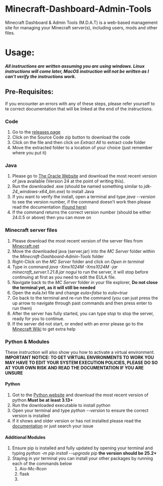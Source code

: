 # Minecraft-Dashboard-Admin-Tools
Minecraft Dashboard &amp; Admin Tools (M.D.A.T) is a web-based management site for managing your Minecraft server(s), including users, mods and other files.

# Usage:
***All instructions are written assuming you are using windows. Linux instructions will come later, MacOS instruction will not be written as I can't verify the instructions work.***

## Pre-Requisites:
If you encounter an errors with any of these steps, please refer yourself to te correct documentation that will be linked at the end of the instructions.

### Code
1. Go to the [releases page](https://github.com/louboi/Minecraft-Dashboard-Admin-Tools/releases)
2. Click on the Source Code zip button to download the code
3. Click on the file and then click on *Extract All* to extract code folder
4. Move the extracted folder to a location of your choice (just remember where you put it)

### Java
1. Please go to [The Oracle Website](https://www.oracle.com/java/technologies/downloads/) and download the most recent version of java available (Version 24 at the point of writing this).
2. Run the downloaded .exe (should be named something similar to *jdk-24_windows-x64_bin.exe*) to install Java
3. If you want to verify the install, open a terminal and type *java --version* to see the version number, if the command doesn't work then please read the documentation [(found here)](https://docs.oracle.com/en/java/javase/24/install/overview-jdk-installation.html)
4. If the command returns the correct version number (should be either 24.0.5 or above) then you can move on

### Minecraft server files
1. Please download the most recent version of the server files from [Minecraft.net](https://www.minecraft.net/en-us/download/server)
2. Move the downloaded java (server.jar) into the *MC Server* folder within the *Minecraft-Dashboard-Admin-Tools* folder
3. Right-Click on the *MC Server* folder and click on *Open in terminal*
4. Type in command *java -Xmx1024M -Xms1024M -jar minecraft_server.1.21.8.jar nogui* to run the server, it will stop before continuing at first as you need to edit the EULA file.
5. Navigate back to the *MC Server* folder in your file explorer, **Do not close the terminal yet, as it will still be needed**
6. Open the eula.txt file and change *eula=false* to *eula=true*
7. Go back to the terminal and re-run the command (you can just press the up arrow to navigate through past commands and then press enter to run them)
8. After the server has fully started, you can type *stop* to stop the server, ready for you to continue.
9. If the server did not start, or ended with an error please go to the [Minecraft Wiki](https://minecraft.wiki/w/Tutorial:Setting_up_a_Java_Edition_server) to get extra help

### Python & Modules
These instruction will also show you how to activate a virtual environment. **IMPORTANT NOTICE: TO GET VIRTUAL ENVIRONMENTS TO WORK YOU MAY HAVE TO EDIT YOUR SYSTEM EXECUTION POLICIES, PLEASE DO SO AT YOUR OWN RISK AND READ THE DOCUMENTATION IF YOU ARE UNSURE**

#### Python
1. Got to the [Python website](https://www.python.org/downloads/windows/) and download the most recent version of python **Must be at least 3.13+**
2. Run the downloaded executable to install python
3. Open your terminal and type *python --version* to ensure the correct version is installed
4. If it shows and older version or has not installed please read the [documentation](https://docs.python.org/3.13/) or just search your issue

#### Additional Modules
1. Ensure pip is installed and fully updated by opening your terminal and typing *python -m pip install --upgrade pip* **the version should be 25.2+**
2. Staying in yor terminal you can install your other packages by running each of the commands below
   1. Aio-Mc-Rcon
   2. flask
   3. 
